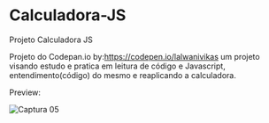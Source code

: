 # Calculadora-JS
 Projeto Calculadora JS
 
 Projeto do Codepan.io by:https://codepen.io/lalwanivikas
 um projeto visando estudo e pratica em leitura de código e Javascript, entendimento(código) do mesmo e reaplicando a calculadora.
 
 Preview:

 ![Captura 05](https://user-images.githubusercontent.com/102916535/172908659-b5aab3ab-29a1-4ad9-ad8f-e0294a2d83a1.JPG)

